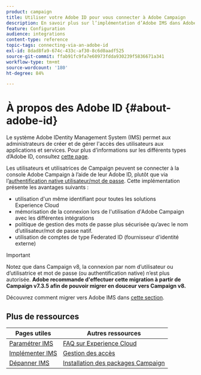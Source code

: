 ```yaml
---
product: campaign
title: Utiliser votre Adobe ID pour vous connecter à Adobe Campaign
description: En savoir plus sur l’implémentation d’Adobe IMS dans Adobe Campaign
feature: Configuration
audience: integrations
content-type: reference
topic-tags: connecting-via-an-adobe-id
exl-id: 8dad8fa9-674c-433c-af30-8c6d0aadf525
source-git-commit: ffab91fc9fa7e60973fdda930239f5836671a341
workflow-type: tm+mt
source-wordcount: '180'
ht-degree: 84%

---
```


# À propos des Adobe ID {#about-adobe-id}

Le système Adobe IDentity Management System (IMS) permet aux administrateurs de créer et de gérer l&#39;accès des utilisateurs aux applications et services. Pour plus d’informations sur les différents types d’Adobe ID, consultez [cette page](https://helpx.adobe.com/fr/enterprise/using/identity.html).

Les utilisateurs et utilisatrices de Campaign peuvent se connecter à la console Adobe Campaign à l’aide de leur Adobe ID, plutôt que via l’[authentification native utilisateur/mot de passe](../../platform/using/access-management-operators.md). Cette implémentation présente les avantages suivants :

* utilisation d&#39;un même identifiant pour toutes les solutions Experience Cloud
* mémorisation de la connexion lors de l&#39;utilisation d&#39;Adobe Campaign avec les différentes intégrations
* politique de gestion des mots de passe plus sécurisée qu’avec le nom d’utilisateur/mot de passe natif.
* utilisation de comptes de type Federated ID (fournisseur d&#39;identité externe)

>[!IMPORTANT]
>
> Notez que dans Campaign v8, la connexion par nom d’utilisateur ou d’utilisatrice et mot de passe (ou authentification native) n’est plus autorisée. **Adobe recommande d&#39;effectuer cette migration à partir de Campaign v7.3.5 afin de pouvoir migrer en douceur vers Campaign v8.**
>
>Découvrez comment migrer vers Adobe IMS dans [cette section](../../technotes/using/ac-ims.md).
>


<!--
>[!IMPORTANT]
>
>If you are connecting to Campaign through Adobe Identity Service (IMS), you need to upgrade to the latest build to be able to connect to Campaign after **June 30, 2021**. This upgrade is mandatory for both Campaign server and client console. 
>
>Depending on your current version, you must upgrade to one of the following releases: 
>
> * [Campaign [!DNL Gold Standard] 11](../../rn/using/gold-standard.md)
> * [Campaign 21.1.4](../../rn/using/latest-release.md)
>
>[Learn more about IMS updates](../../technotes/using/ims-updates.md)
-->

## Plus de ressources

| Pages utiles | Autres ressources |
|---|---|
| [Paramétrer IMS](../../integrations/using/configuring-ims.md) | [FAQ sur Experience Cloud](https://experienceleague.adobe.com/docs/core-services/interface/manage-users-and-products/faq.html?lang=fr) |
| [Implémenter IMS](../../integrations/using/implementing-ims.md) | [Gestion des accès](../../platform/using/access-management.md) |
| [Dépanner IMS](../../integrations/using/ims-troubleshooting.md) | [Installation des packages Campaign](../../installation/using/installing-campaign-standard-packages.md) |
